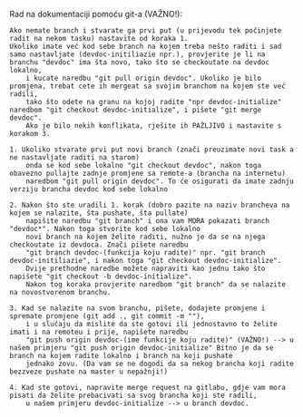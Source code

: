 Rad na dokumentaciji pomoću git-a (VAŽNO!):
	
	Ako nemate branch i stvarate ga prvi put (u prijevodu tek počinjete radit na nekom tasku) nastavite od koraka 1.
	Ukoliko imate već kod sebe branch na kojem treba nešto raditi i sad samo nastavljate (devdoc-initiliazie npr.), provjerite je li na branchu "devdoc" ima šta novo, tako što se checkoutate na devdoc lokalno,
		i kucate naredbu "git pull origin devdoc". Ukoliko je bilo promjena, trebat cete ih mergeat sa svojim branchom na kojem ste već radili,
		tako što odete na granu na kojoj radite "npr devdoc-initialize" naredbom "git checkout devdoc-initialize", i pišete "git merge devdoc".
		Ako je bilo nekih konflikata, rješite ih PAŽLJIVO i nastavite s korakom 3.

	1. Ukoliko stvarate prvi put novi branch (znači preuzimate novi task a ne nastavljate raditi na starom)
		onda se kod sebe lokalno "git checkout devdoc", nakon toga obavezno pullajte zadnje promjene sa remote-a (brancha na internetu)
		naredbom "git pull origin devdoc". To će osigurati da imate zadnju verziju brancha devdoc kod sebe lokalno
		
	2. Nakon što ste uradili 1. korak (dobro pazite na naziv brancheva na kojem se nalazite, šta pushate, šta pullate)
		napišite naredbu "git branch" i ona vam MORA pokazati branch "devdoc*". Nakon toga stvorite kod sebe lokalno	
		novi branch na kojem želite raditi, nužno je da se na njega checkoutate iz devdoca. Znači pišete naredbu
		"git branch devdoc-(funkcija koju radite)" npr. "git branch devdoc-initiliazie", i nakon toga "git checkout devdoc-initialize".
		Dvije prethodne naredbe možete napraviti kao jednu tako što napišete "git checkout -b devdoc-initialize".
		Nakon tog koraka provjerite naredbom "git branch" da se nalazite na novostvorenom branchu.
		
	3. Kad se nalazite na svom branchu, pišete, dodajete promjene i spremate promjene (git add ., git commit -m ""),
		i u slučaju da mislite da ste gotovi ili jednostavno to želite imati i na remoteu i prije, napišete naredbu
		"git push origin devdoc-(ime funkcije koju radite)" (VAŽNO!) --> u našem primjeru "git push origin devdoc-initialize" Bitno je da se branch na kojem radite lokalno i branch na koji pushate
		jednako zovu. (Da vam se ne dogodi da sa nekog brancha koji radite bezzveze pushate na master u nepažnji!)
		
	4. Kad ste gotovi, napravite merge request na gitlabu, gdje vam mora pisati da želite prebacivati sa svog brancha koji ste radili,
		u našem primjeru devdoc-initialize --> u branch devdoc.
		
		
		
		
